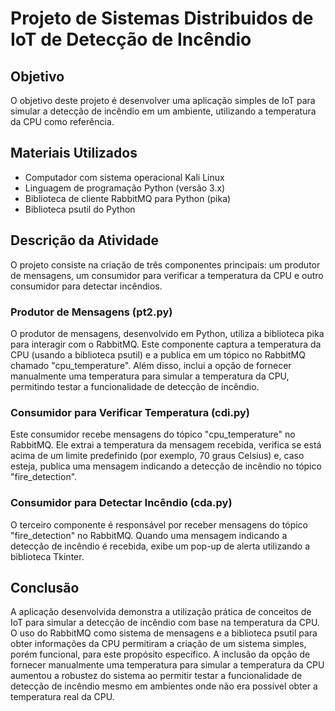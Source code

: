# Projeto de Sistemas Distribuidos de IoT de Detecção de Incêndio

## Objetivo
O objetivo deste projeto é desenvolver uma aplicação simples de IoT para simular a detecção de incêndio em um ambiente, utilizando a temperatura da CPU como referência.

## Materiais Utilizados
- Computador com sistema operacional Kali Linux
- Linguagem de programação Python (versão 3.x)
- Biblioteca de cliente RabbitMQ para Python (pika)
- Biblioteca psutil do Python

## Descrição da Atividade
O projeto consiste na criação de três componentes principais: um produtor de mensagens, um consumidor para verificar a temperatura da CPU e outro consumidor para detectar incêndios.

### Produtor de Mensagens (pt2.py)
O produtor de mensagens, desenvolvido em Python, utiliza a biblioteca pika para interagir com o RabbitMQ. Este componente captura a temperatura da CPU (usando a biblioteca psutil) e a publica em um tópico no RabbitMQ chamado "cpu_temperature". Além disso, inclui a opção de fornecer manualmente uma temperatura para simular a temperatura da CPU, permitindo testar a funcionalidade de detecção de incêndio.

### Consumidor para Verificar Temperatura (cdi.py)
Este consumidor recebe mensagens do tópico "cpu_temperature" no RabbitMQ. Ele extrai a temperatura da mensagem recebida, verifica se está acima de um limite predefinido (por exemplo, 70 graus Celsius) e, caso esteja, publica uma mensagem indicando a detecção de incêndio no tópico "fire_detection".

### Consumidor para Detectar Incêndio (cda.py)
O terceiro componente é responsável por receber mensagens do tópico "fire_detection" no RabbitMQ. Quando uma mensagem indicando a detecção de incêndio é recebida, exibe um pop-up de alerta utilizando a biblioteca Tkinter.

## Conclusão
A aplicação desenvolvida demonstra a utilização prática de conceitos de IoT para simular a detecção de incêndio com base na temperatura da CPU. O uso do RabbitMQ como sistema de mensagens e a biblioteca psutil para obter informações da CPU permitiram a criação de um sistema simples, porém funcional, para este propósito específico. A inclusão da opção de fornecer manualmente uma temperatura para simular a temperatura da CPU aumentou a robustez do sistema ao permitir testar a funcionalidade de detecção de incêndio mesmo em ambientes onde não era possível obter a temperatura real da CPU.
